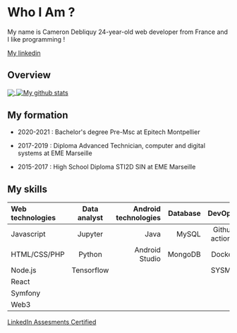 # Who I Am ?

My name is Cameron Debliquy 24-year-old web developer from France and I like programming !

[My linkedin](https://www.linkedin.com/in/cameron-debliquy/)


## Overview

<a href="https://github.com/anuraghazra/github-readme-stats">
  <img align="center" src="https://github-readme-stats.vercel.app/api/top-langs/?username=Celesxx&theme=dark&langs_count=15&layout=compact" />
</a>
<a href="https://github.com/anuraghazra/github-readme-stats">
  <img align="center" src="https://github-readme-stats.vercel.app/api?username=Celesxx&theme=dark&count_private=true&show_icons=true" alt="My github stats" />
</a>  


## My formation 

- 2020-2021 : Bachelor's degree Pre-Msc at Epitech Montpellier

- 2017-2019 : Diploma Advanced Technician, computer and digital systems at EME Marseille

- 2015-2017 : High School Diploma STI2D SIN at EME Marseille


## My skills


| Web technologies | Data analyst        | Android technologies| Database | DevOps | blockchain
| :--------------- |:---------------:| -----:| ------:| ------:| --------:|
| Javascript  |   Jupyter       |  Java | MySQL | Github actions | Solidity |
| HTML/CSS/PHP | Python            |   Android Studio | MongoDB | Docker |
| Node.js  | Tensorflow         |     |     | SYSML | |
| React|  || |
| Symfony | || |
| Web3 | || |

[LinkedIn Assesments Certified](https://www.linkedin.com/in/cameron-debliquy/)





